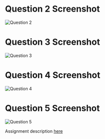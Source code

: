 # Question 2 Screenshot

![Question 2](../imgs/Virtualbox.PNG)

# Question 3 Screenshot

![Question 3](../imgs/Question3.PNG)

# Question 4 Screenshot

![Question 4](../imgs/Question4.PNG)

# Question 5 Screenshot

![Question 5](../imgs/Question5.PNG)


Assignment description [here](https://raw.githubusercontent.com/ra559/cis106/main/labs/lab2.md)